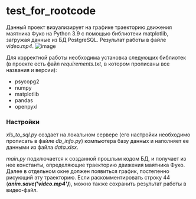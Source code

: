 # test_for_rootcode
Данный проект визуализирует на графике траекторию движения маятника Фуко на Python 3.9 с помощью библиотеки matplotlib, загружая данные из БД PostgreSQL. Результат работы в файле *video.mp4*.
![image](https://user-images.githubusercontent.com/125296582/219113219-00871cbe-a0d5-42e8-8f97-aaf2edb9ce7f.png)


Для корректной работы необходима установка следующих библиотек (в проекте есть файл *requirements.txt*, в котором прописаны все названия и версии):
* psycopg2
* numpy
* matplotlib
* pandas
* openpyxl

### Настройки
*xls_to_sql.py* создает на локальном сервере (его настройки необходимо прописать в файле *db_info.py*) компьютера базу данных и наполняет ее данными из файла *data.xlsx*. 

*main.py* подключается к созданной прошлым кодом БД, и получает из нее константы, определяющие траекторию движения маятника Фуко. Далее в отдельном окне должен появиться график, постепенно рисующий эту траекторию. Если раскомментировать строку 44 (***anim.save('video.mp4')***), можно также сохранить результат работы в видео-файл. 
